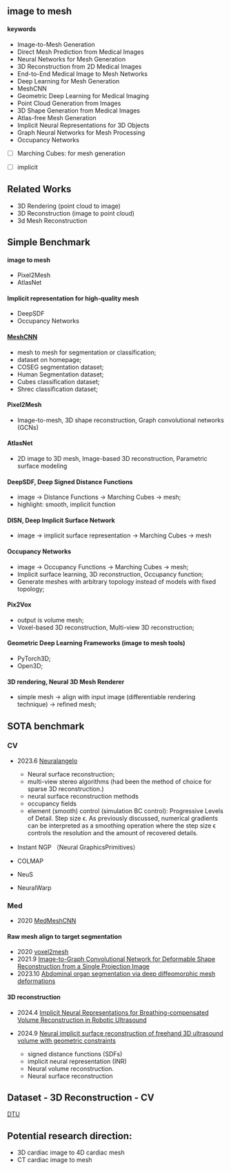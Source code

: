 ## image to mesh


#### keywords

- Image-to-Mesh Generation
- Direct Mesh Prediction from Medical Images
- Neural Networks for Mesh Generation
- 3D Reconstruction from 2D Medical Images
- End-to-End Medical Image to Mesh Networks
- Deep Learning for Mesh Generation
- MeshCNN 
- Geometric Deep Learning for Medical Imaging
- Point Cloud Generation from Images
- 3D Shape Generation from Medical Images
- Atlas-free Mesh Generation
- Implicit Neural Representations for 3D Objects
- Graph Neural Networks for Mesh Processing
- Occupancy Networks


- [ ] Marching Cubes: for mesh generation
- [ ] implicit





## Related Works

- 3D Rendering (point cloud to image)
- 3D Reconstruction (image to point cloud)
- 3d Mesh Reconstruction


## Simple Benchmark


#### image to mesh
- Pixel2Mesh
- AtlasNet

#### Implicit representation for high-quality mesh
- DeepSDF
- Occupancy Networks



#### [MeshCNN](https://ranahanocka.github.io/MeshCNN/)
- mesh to mesh for segmentation or classification;
- dataset on homepage;
- COSEG segmentation dataset;
- Human Segmentation dataset;
- Cubes classification dataset;
- Shrec classification dataset;

#### Pixel2Mesh
- Image-to-mesh, 3D shape reconstruction, Graph convolutional networks (GCNs)

#### AtlasNet
- 2D image to 3D mesh, Image-based 3D reconstruction, Parametric surface modeling

#### DeepSDF, Deep Signed Distance Functions
- image -> Distance Functions -> Marching Cubes -> mesh;
- highlight: smooth, implicit function

#### DISN, Deep Implicit Surface Network
- image -> implicit surface representation -> Marching Cubes -> mesh


#### Occupancy Networks
- image -> Occupancy Functions -> Marching Cubes -> mesh; 
- Implicit surface learning, 3D reconstruction, Occupancy function;
- Generate meshes with arbitrary topology instead of models with fixed topology;

#### Pix2Vox
- output is volume mesh;
- Voxel-based 3D reconstruction, Multi-view 3D reconstruction;


#### Geometric Deep Learning Frameworks (image to mesh tools)
- PyTorch3D;
- Open3D;

#### 3D rendering, Neural 3D Mesh Renderer
- simple mesh -> align with input image (differentiable rendering technique) ->  refined mesh;








## SOTA benchmark

### CV

- 2023.6 [Neuralangelo](https://research.nvidia.com/labs/dir/neuralangelo/)
  - Neural surface reconstruction;
  - multi-view stereo algorithms (had been the method of choice for sparse 3D reconstruction.)
  - neural surface reconstruction methods
  - occupancy fields
  - element (smooth) control (simulation BC control): Progressive Levels of Detail. Step size ϵ. As previously discussed, numerical gradients can be interpreted as a smoothing operation where the step size ϵ controls the resolution and the amount of recovered details.

- Instant NGP （Neural GraphicsPrimitives）
- COLMAP
- NeuS
- NeuralWarp

### Med

- 2020 [MedMeshCNN](https://github.com/Divya9Sasidharan/MedMeshCNN)


#### Raw mesh align to target segmentation

- 2020 [voxel2mesh](https://github.com/cvlab-epfl/voxel2mesh)
- 2021.9 [Image-to-Graph Convolutional Network for Deformable Shape Reconstruction from a Single Projection Image](https://link.springer.com/chapter/10.1007/978-3-030-87202-1_25)
- 2023.10 [Abdominal organ segmentation via deep diffeomorphic mesh deformations](https://link.springer.com/article/10.1038/s41598-023-45435-2?fromPaywallRec=false)


#### 3D reconstruction

- 2024.4 [Implicit Neural Representations for Breathing-compensated Volume Reconstruction in Robotic Ultrasound](https://arxiv.org/abs/2311.04999)

- 2024.9 [Neural implicit surface reconstruction of freehand 3D ultrasound volume with geometric constraints](https://www.sciencedirect.com/science/article/pii/S1361841524002305?casa_token=NhMAc1QEx4IAAAAA:Q9ovrbow9Jo2wbvHR6i-whY3Va9_anbWN9pGUGqcdyUOHQTSHl3-m6SGEPhg65Kvt7wlOVjgHVY)
  - signed distance functions (SDFs) 
  - implicit neural representation (INR)
  - Neural volume reconstruction. 
  - Neural surface reconstruction

####  













## Dataset - 3D Reconstruction - CV

[DTU](https://paperswithcode.com/sota/3d-reconstruction-on-dtu)




## Potential research direction:

- 3D cardiac image to 4D cardiac mesh
- CT cardiac image to mesh







